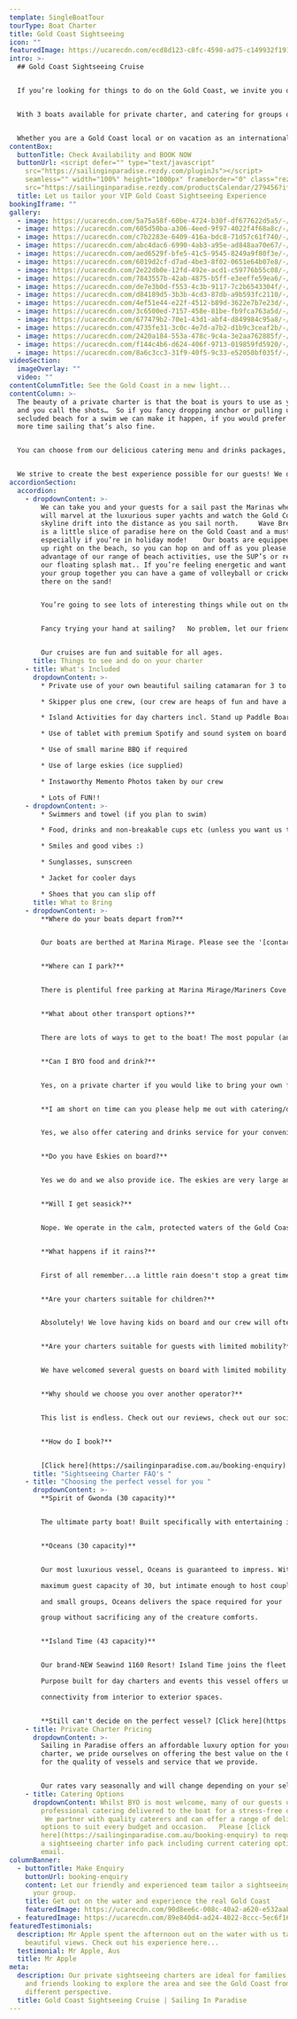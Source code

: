 ```yaml
---
template: SingleBoatTour
tourType: Boat Charter
title: Gold Coast Sightseeing
icon: ""
featuredImage: https://ucarecdn.com/ecd8d123-c8fc-4598-ad75-c149932f1916/-/preview/-/enhance/88/
intro: >-
  ## Gold Coast Sightseeing Cruise


  If you’re looking for things to do on the Gold Coast, we invite you on a unique Gold Coast experience... sailing the calm, clear waters of the Gold Coast Broadwater aboard a beautiful sailing catamaran. 


  With 3 boats available for private charter, and catering for groups of 1-103 guests, our private sightseeing charters are ideal for families, colleagues and friends looking to explore the area and see the Gold Coast from a different perspective.   


  Whether you are a Gold Coast local or on vacation as an international visitor, experiencing the many attractions on the Gold Coast Broadwater from a luxury catamaran is the perfect way to create a memorable experience for your group!
contentBox:
  buttonTitle: Check Availability and BOOK NOW
  buttonUrl: <script defer="" type="text/javascript"
    src="https://sailinginparadise.rezdy.com/pluginJs"></script>                 <iframe
    seamless="" width="100%" height="1000px" frameborder="0" class="rezdy"
    src="https://sailinginparadise.rezdy.com/productsCalendar/279456?iframe=true"></iframe>
  title: Let us tailor your VIP Gold Coast Sightseeing Experience
bookingIframe: ""
gallery:
  - image: https://ucarecdn.com/5a75a58f-60be-4724-b30f-df677622d5a5/-/preview/-/enhance/66/
  - image: https://ucarecdn.com/605d50ba-a306-4eed-9f97-4022f4f68a8c/-/preview/-/enhance/19/
  - image: https://ucarecdn.com/c7b2283e-6409-416a-bdc8-71d57c61f740/-/preview/-/enhance/50/
  - image: https://ucarecdn.com/abc4dac6-6990-4ab3-a95e-ad848aa70e67/-/preview/-/enhance/50/
  - image: https://ucarecdn.com/aed6529f-bfe5-41c5-9545-8249a9f80f3e/-/preview/-/enhance/37/
  - image: https://ucarecdn.com/6019d2cf-d7ad-4be3-8f02-0651e64b07e8/-/preview/-/enhance/22/
  - image: https://ucarecdn.com/2e22db0e-12fd-492e-acd1-c59776b55c08/-/preview/-/enhance/72/
  - image: https://ucarecdn.com/7843557b-42ab-4875-b5ff-e3eeffe59ea6/-/preview/-/enhance/32/
  - image: https://ucarecdn.com/de7e3b0d-f553-4c3b-9117-7c2b6543304f/-/preview/-/enhance/26/
  - image: https://ucarecdn.com/d84189d5-3b3b-4cd3-87db-a9b593fc2110/-/preview/-/enhance/50/
  - image: https://ucarecdn.com/4ef51e44-e22f-4512-b89d-3622e7b7e23d/-/preview/-/enhance/40/
  - image: https://ucarecdn.com/3c6500ed-7157-458e-81be-fb9fca763a5d/-/preview/-/enhance/34/
  - image: https://ucarecdn.com/677479b2-70e1-43d1-abf4-d849984c95a8/-/preview/-/enhance/25/
  - image: https://ucarecdn.com/4735fe31-3c0c-4e7d-a7b2-d1b9c3ceaf2b/-/preview/-/enhance/28/
  - image: https://ucarecdn.com/2420a184-553a-478c-9c4a-3e2aa762885f/-/preview/-/enhance/28/
  - image: https://ucarecdn.com/f144c4b6-d624-406f-9713-019859fd5920/-/preview/-/enhance/32/
  - image: https://ucarecdn.com/8a6c3cc3-31f9-40f5-9c33-e52050bf035f/-/preview/-/enhance/38/
videoSection:
  imageOverlay: ""
  video: ""
contentColumnTitle: See the Gold Coast in a new light...
contentColumn: >-
  The beauty of a private charter is that the boat is yours to use as you wish
  and you call the shots…  So if you fancy dropping anchor or pulling up on a
  secluded beach for a swim we can make it happen, if you would prefer to spend
  more time sailing that’s also fine. 


  You can choose from our delicious catering menu and drinks packages, or you are welcome to BYO food and drinks. We supply the eskies, ice, BBQ and BBQ tools free of charge. You can even take your pick of music on our private charters as we have Premium Spotify on board. You might want to show off your dance moves or create a relaxing atmosphere and chill to some laid-back tunes. 


  We strive to create the best experience possible for our guests! We don’t just take you for a generic sightseeing cruise, we like to make it a unique experience that you and your guests will remember for years to come.
accordionSection:
  accordion:
    - dropdownContent: >-
        We can take you and your guests for a sail past the Marinas where you
        will marvel at the luxurious super yachts and watch the Gold Coast city
        skyline drift into the distance as you sail north.     Wave Break Island
        is a little slice of paradise here on the Gold Coast and a must see,
        especially if you’re in holiday mode!    Our boats are equipped to pull
        up right on the beach, so you can hop on and off as you please. Take
        advantage of our range of beach activities, use the SUP’s or relax on
        our floating splash mat.. If you’re feeling energetic and want to bring
        your group together you can have a game of volleyball or cricket right
        there on the sand! 


        You’re going to see lots of interesting things while out on the Broadwater with us, so be sure to keep an eye out for friendly bottle-nose dolphins, stingrays, turtles and soaring sea-eagles!   You can touch up your tan while lounging out on the foredeck as we sail up to Sovereign Islands to see the mansions of the rich and famous (free sunscreen is available and recommended).


        Fancy trying your hand at sailing?   No problem, let our friendly crew know and they will have you hoisting the sails and manning the helm in no time.   Just want to chill and enjoy a few drinks and  maybe take a quick swim, this is totally fine too.  We also carry a range of fun activities on board the boat for your use.  


        Our cruises are fun and suitable for all ages.
      title: Things to see and do on your charter
    - title: What's Included
      dropdownContent: >-
        * Private use of your own beautiful sailing catamaran for 3 to 6 hours

        * Skipper plus one crew, (our crew are heaps of fun and have a laid-back yet professional nature) we promise you will love them. Check out the '[about us](https://sailinginparadise.com.au/about-us/)' page to meet the gang!

        * Island Activities for day charters incl. Stand up Paddle Boards, beach volleyball and splash mat 

        * Use of tablet with premium Spotify and sound system on board

        * Use of small marine BBQ if required

        * Use of large eskies (ice supplied)

        * Instaworthy Memento Photos taken by our crew

        * Lots of FUN!!
    - dropdownContent: >-
        * Swimmers and towel (if you plan to swim)

        * Food, drinks and non-breakable cups etc (unless you want us to organise the catering for you).

        * Smiles and good vibes :)

        * Sunglasses, sunscreen

        * Jacket for cooler days

        * Shoes that you can slip off
      title: What to Bring
    - dropdownContent: >-
        **Where do your boats depart from?**


        Our boats are berthed at Marina Mirage. Please see the '[contact us](https://sailinginparadise.com.au/contact-us/)' page on our website[](https://www.sailinginparadise.com.au/contact-us/) for further details and a map. Marina Mirage is about 10 mins from Surfers and 15 mins from Broadbeach.


        **Where can I park?**


        There is plentiful free parking at Marina Mirage/Mariners Cove which you are permitted to use.  Please check signage at time of parking and if parking overnight consider street parking to avoid towing.


        **What about other transport options?**


        There are lots of ways to get to the boat! The most popular (and cost effective/convenient) is often via Maxi Taxis. 


        **Can I BYO food and drink?**


        Yes, on a private charter if you would like to bring your own food and drinks on board that is completely fine.


        **I am short on time can you please help me out with catering/drinks?**


        Yes, we also offer catering and drinks service for your convenience. Please request our full catering list as advance bookings are required. We offer a range of catering options from grazing boards, to canapes and private chefs.


        **Do you have Eskies on board?**


        Yes we do and we also provide ice. The eskies are very large and can be used for food or drink.


        **Will I get seasick?**


        Nope. We operate in the calm, protected waters of the Gold Coast Broadwater. We do not go offshore (into the open ocean) so we do not experience large waves. Our catamarans are very stable, and do not have the same side to side rocking motion as experienced by single hull vessels so you won't get seasick :-).


        **What happens if it rains?**


        First of all remember...a little rain doesn't stop a great time on our boats especially in the warm Gold Coast endless summer... But do rest assured that we have a very generous wet weather policy as we want you to enjoy your time on board the boat, so if there is torrential rain or storms at the time you will be able to cancel or reschedule your cruise. Please see the full booking policy provided with your invoice for full details or contact our team.


        **Are your charters suitable for children?**


        Absolutely! We love having kids on board and our crew will often try and include them in the sailing and driving the boat. We also carry a range of beach games suitable for kids including buckets and spades for the littlest family members. The wide and spacious deck area also make the boats wonderful for kids. Of course as any parent knows, you are always careful with children when it comes to being on the water, but as boats go our catamarans would be some of the most family friendly around. We do ask that there is a responsible, sober adult onboard to keep an eye on the kiddies. Please feel free to contact our team if you have any questions about which boat may be best for your family.


        **Are your charters suitable for guests with limited mobility?**


        We have welcomed several guests on board with limited mobility. However we do realise that each individual is different in terms of ability and what they are comfortable with. Please take a look at the 360 tours on the '[Our Boats](https://sailinginparadise.com.au/our-boats/)' page for an ideal of getting around the boats and do bear in mind a big step up (or carry) is required to board the boats at the marina. Our friendly team will be happy to discuss further to ensure you and your guests are comfortable prior to making a booking.


        **Why should we choose you over another operator?**


        This list is endless. Check out our reviews, check out our socials, speak to someone who has been with us before (you would be surprised, you will probably know someone who has been with us?), and we pride ourselves on the fact that our guests keep coming back (some have sailed with us as many as 8 times). We go out of our way to create the best experience possible and are constantly updating, re-inventing, reinvesting and reviewing. We're not happy until you're happy and we want you to come back again and again. We can blow our own trumpet from time to time right? :-)


        **How do I book?**


        [Click here](https://sailinginparadise.com.au/booking-enquiry) to fill out an enquiry form and you will quickly get all the info you need including availability, pricing, inclusions etc. You can also book online! Then it is simply a matter of paying your deposit to secure your preferred date. But don't dawdle as we quickly book out and we don't want you to be disappointed.
      title: "Sightseeing Charter FAQ's "
    - title: "Choosing the perfect vessel for you "
      dropdownContent: >-
        **Spirit of Gwonda (30 capacity)** 


        The ultimate party boat! Built specifically with entertaining in mind, her open plan layout is designed for you to soak up the sun or dance the day/night away! The easy foredeck access via the centre of the boat ensures your guests can always see one another no matter where they are on the boat, which is also great for families with small children!


        **Oceans (30 capacity)** 


        Our most luxurious vessel, Oceans is guaranteed to impress. With a

        maximum guest capacity of 30, but intimate enough to host couples

        and small groups, Oceans delivers the space required for your

        group without sacrificing any of the creature comforts.


        **Island Time (43 capacity)** 


        Our brand-NEW Seawind 1160 Resort! Island Time joins the fleet in October 2023 and brings a new charter experience to the Gold Coast.

        Purpose built for day charters and events this vessel offers unrivalled

        connectivity from interior to exterior spaces. 


        **Still can't decide on the perfect vessel? [Click here](https://sailinginparadise.com.au/our-boats/) to take a tour of our boats!**
    - title: Private Charter Pricing
      dropdownContent: >-
        Sailing in Paradise offers an affordable luxury option for your boat
        charter, we pride ourselves on offering the best value on the Gold Coast
        for the quality of vessels and service that we provide.


        Our rates vary seasonally and will change depending on your selected vessel and charter duration.  Please [click here](https://sailinginparadise.com.au/booking-enquiry) to request a sightseeing charter info pack including rate card via email.
    - title: Catering Options
      dropdownContent: Whilst BYO is most welcome, many of our guests opt to have
        professional catering delivered to the boat for a stress-free option. 
         We partner with quality caterers and can offer a range of delicious
        options to suit every budget and occasion.   Please [click
        here](https://sailinginparadise.com.au/booking-enquiry) to request
        a sightseeing charter info pack including current catering options via
        email.
columnBanner:
  - buttonTitle: Make Enquiry
    buttonUrl: booking-enquiry
    content: Let our friendly and experienced team tailor a sightseeing charter for
      your group.
    title: Get out on the water and experience the real Gold Coast
    featuredImage: https://ucarecdn.com/90d8ee6c-008c-40a2-a620-e532aab1315f/
  - featuredImage: https://ucarecdn.com/89e840d4-ad24-4022-8ccc-5ec6f161b5a0/
featuredTestimonials:
  description: Mr Apple spent the afternoon out on the water with us taking in the
    beautiful views. Check out his experience here...
  testimonial: Mr Apple, Aus
  title: Mr Apple
meta:
  description: Our private sightseeing charters are ideal for families, colleagues
    and friends looking to explore the area and see the Gold Coast from a
    different perspective.
  title: Gold Coast Sightseeing Cruise | Sailing In Paradise
---
```

